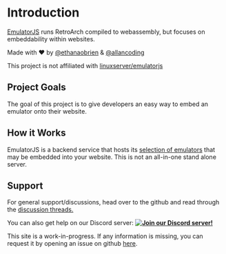 # Introduction

[EmulatorJS](https://github.com/EmulatorJS/EmulatorJS) runs RetroArch compiled to webassembly, but focuses on embeddability within websites.

Made with ❤️ by [@ethanaobrien](https://github.com/ethanaobrien) & [@allancoding](https://github.com/allancoding)

This project is not affiliated with [linuxserver/emulatorjs](https://github.com/linuxserver/emulatorjs)

## Project Goals

The goal of this project is to give developers an easy way to embed an emulator onto their website.

## How it Works

EmulatorJS is a backend service that hosts its [selection of emulators](Systems.html) that may be embedded into your website. This is not an all-in-one stand alone server.

## Support

For general support/discussions, head over to the github and read through the [discussion threads.](https://github.com/EmulatorJS/EmulatorJS/discussions)

You can also get help on our Discord server:
<a href="https://discord.gg/6akryGkETU" target="_blank">**![Join our Discord server!](https://invite.casperiv.dev/?inviteCode=6akryGkETU&format=svg)**</a> 

This site is a work-in-progress. If any information is missing, you can request it by opening an issue on github [here](https://github.com/EmulatorJS/EmulatorJS/issues).
